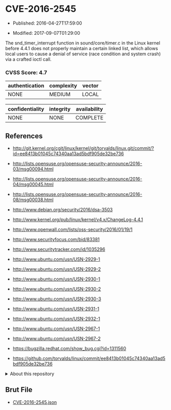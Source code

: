 # CVE-2016-2545

- Published: 2016-04-27T17:59:00

- Modified: 2017-09-07T01:29:00

The snd_timer_interrupt function in sound/core/timer.c in the Linux kernel before 4.4.1 does not properly maintain a certain linked list, which allows local users to cause a denial of service (race condition and system crash) via a crafted ioctl call.

### CVSS Score: **4.7**

| authentication | complexity | vector |
| --- | --- | --- |
| NONE | MEDIUM | LOCAL |

| confidentiality | integrity | availability |
| --- | --- | --- |
| NONE | NONE | COMPLETE |

## References

* http://git.kernel.org/cgit/linux/kernel/git/torvalds/linux.git/commit/?id=ee8413b01045c74340aa13ad5bdf905de32be736

* http://lists.opensuse.org/opensuse-security-announce/2016-03/msg00094.html

* http://lists.opensuse.org/opensuse-security-announce/2016-04/msg00045.html

* http://lists.opensuse.org/opensuse-security-announce/2016-08/msg00038.html

* http://www.debian.org/security/2016/dsa-3503

* http://www.kernel.org/pub/linux/kernel/v4.x/ChangeLog-4.4.1

* http://www.openwall.com/lists/oss-security/2016/01/19/1

* http://www.securityfocus.com/bid/83381

* http://www.securitytracker.com/id/1035296

* http://www.ubuntu.com/usn/USN-2929-1

* http://www.ubuntu.com/usn/USN-2929-2

* http://www.ubuntu.com/usn/USN-2930-1

* http://www.ubuntu.com/usn/USN-2930-2

* http://www.ubuntu.com/usn/USN-2930-3

* http://www.ubuntu.com/usn/USN-2931-1

* http://www.ubuntu.com/usn/USN-2932-1

* http://www.ubuntu.com/usn/USN-2967-1

* http://www.ubuntu.com/usn/USN-2967-2

* https://bugzilla.redhat.com/show_bug.cgi?id=1311560

* https://github.com/torvalds/linux/commit/ee8413b01045c74340aa13ad5bdf905de32be736

<details>
<summary>About this repository</summary> 

  This repository is part of the project [Live Hack CVE](https://github.com/Live-Hack-CVE). Main website can be found [www.live-hack.org](https://www.live-hack.org) 
  
  Made by [Sn0wAlice](https://github.com/Sn0wAlice) for the people that care about security and need to have a feed of the latest CVEs. Hope you enjoy it, don't forget to star the repo and follow me on [Twitter](https://twitter.com/Sn0wAlice) and [Github](https://github.com/Sn0wAlice). And that is my [personnal website](https://www.alice-snow.me/)

  - [Home Page](https://github.com/Live-Hack-CVE)
  - [Framework](https://github.com/Live-Hack-CVE/cve-framework)
  - [CVE database](https://github.com/Live-Hack-CVE/full_database)
  - [Changelog](https://github.com/Live-Hack-CVE/Changelog)
</details>

## Brut File

* [CVE-2016-2545.json](https://raw.githubusercontent.com/Live-Hack-CVE/full_database/main/cves/2016/CVE-2016-2545.json)

